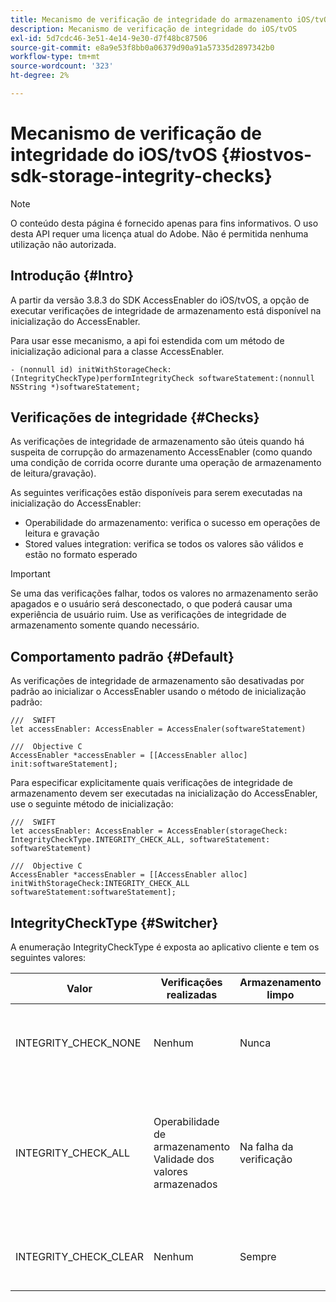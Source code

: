 ```yaml
---
title: Mecanismo de verificação de integridade do armazenamento iOS/tvOS
description: Mecanismo de verificação de integridade do iOS/tvOS
exl-id: 5d7cdc46-3e51-4e14-9e30-d7f48bc87506
source-git-commit: e8a9e53f8bb0a06379d90a91a57335d2897342b0
workflow-type: tm+mt
source-wordcount: '323'
ht-degree: 2%

---
```


# Mecanismo de verificação de integridade do iOS/tvOS {#iostvos-sdk-storage-integrity-checks}

>[!NOTE]
>
>O conteúdo desta página é fornecido apenas para fins informativos. O uso desta API requer uma licença atual do Adobe. Não é permitida nenhuma utilização não autorizada.

## Introdução {#Intro}

A partir da versão 3.8.3 do SDK AccessEnabler do iOS/tvOS, a opção de executar verificações de integridade de armazenamento está disponível na inicialização do AccessEnabler.

Para usar esse mecanismo, a api foi estendida com um método de inicialização adicional para a classe AccessEnabler.

```
- (nonnull id) initWithStorageCheck:(IntegrityCheckType)performIntegrityCheck softwareStatement:(nonnull NSString *)softwareStatement;
```


## Verificações de integridade {#Checks}

As verificações de integridade de armazenamento são úteis quando há suspeita de corrupção do armazenamento AccessEnabler (como quando uma condição de corrida ocorre durante uma operação de armazenamento de leitura/gravação).

As seguintes verificações estão disponíveis para serem executadas na inicialização do AccessEnabler:
- Operabilidade do armazenamento: verifica o sucesso em operações de leitura e gravação
- Stored values integration: verifica se todos os valores são válidos e estão no formato esperado

>[!IMPORTANT]
> 
>Se uma das verificações falhar, todos os valores no armazenamento serão apagados e o usuário será desconectado, o que poderá causar uma experiência de usuário ruim. Use as verificações de integridade de armazenamento somente quando necessário.


## Comportamento padrão {#Default}

As verificações de integridade de armazenamento são desativadas por padrão ao inicializar o AccessEnabler usando o método de inicialização padrão:

```
///  SWIFT
let accessEnabler: AccessEnabler = AccessEnaler(softwareStatement)

///  Objective C
AccessEnabler *accessEnabler = [[AccessEnabler alloc] init:softwareStatement];
```

Para especificar explicitamente quais verificações de integridade de armazenamento devem ser executadas na inicialização do AccessEnabler, use o seguinte método de inicialização:

```
///  SWIFT
let accessEnabler: AccessEnabler = AccessEnabler(storageCheck: IntegrityCheckType.INTEGRITY_CHECK_ALL, softwareStatement: softwareStatement)

///  Objective C
AccessEnabler *accessEnabler = [[AccessEnabler alloc] initWithStorageCheck:INTEGRITY_CHECK_ALL softwareStatement:softwareStatement];
```


## IntegrityCheckType {#Switcher}

A enumeração IntegrityCheckType é exposta ao aplicativo cliente e tem os seguintes valores:

| Valor | Verificações realizadas | Armazenamento limpo | Descrição | Caso de uso recomendado |
|-----------------------|-----------------------------------------------------|-----------------|------------------------------------------------------------------------|--------------------------------------------------------------------------------------------------------------------------|
| INTEGRITY_CHECK_NONE | Nenhum | Nunca | Nenhuma verificação de integridade é realizada na inicialização do armazenamento | Quando os fluxos do SDK estão funcionando como esperado |
| INTEGRITY_CHECK_ALL | Operabilidade de armazenamento <br/> Validade dos valores armazenados | Na falha da verificação | Todas as verificações de integridade disponíveis são executadas na inicialização do armazenamento | Quando há suspeita de corrupção do armazenamento do SDK. <br/> Se alguma das verificações de integridade falhar, o usuário será desconectado |
| INTEGRITY_CHECK_CLEAR | Nenhum | Sempre | O armazenamento é limpo na inicialização do armazenamento | Quando os fluxos do SDK não podem ser concluídos como esperado |
